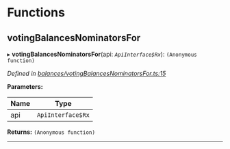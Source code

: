 

# Functions

<a id="votingbalancesnominatorsfor"></a>

##  votingBalancesNominatorsFor

▸ **votingBalancesNominatorsFor**(api: *`ApiInterface$Rx`*): `(Anonymous function)`

*Defined in [balances/votingBalancesNominatorsFor.ts:15](https://github.com/polkadot-js/api/blob/3057747/packages/api-derive/src/balances/votingBalancesNominatorsFor.ts#L15)*

**Parameters:**

| Name | Type |
| ------ | ------ |
| api | `ApiInterface$Rx` |

**Returns:** `(Anonymous function)`

___

